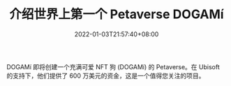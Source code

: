 ﻿---
title: "介绍世界上第一个 Petaverse DOGAMí"
date: 2022-01-03T21:57:40+08:00
lastmod: 2022-01-03T16:45:40+08:00
draft: false
authors: ["Erik"]
description: "DOGAMí 即将创建一个充满可爱 NFT 狗 (DOGAMí) 的 Petaverse。在 Ubisoft 的支持下，他们提供了 600 万美元的资金，这是一个值得您关注的项目。"
featuredImage: "introducing-dogami-the-worlds-first-petaverse.jpeg"
tags: ["Virtual World","虚拟世界","Play to Earn"]
categories: ["news"]
news: ["虚拟世界"]
weight: 
lightgallery: true
pinned: false
recommend: false
recommend1: false
---

DOGAMí 即将创建一个充满可爱 NFT 狗 (DOGAMí) 的 Petaverse。在 Ubisoft 的支持下，他们提供了 600 万美元的资金，这是一个值得您关注的项目。

<!--more-->

